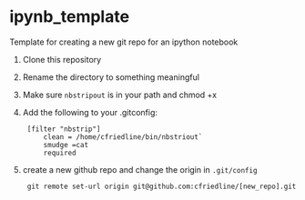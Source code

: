 ipynb_template
==============

Template for creating a new git repo for an ipython notebook

1. Clone this repository 
1. Rename the directory to something meaningful

1. Make sure `nbstripout` is in your path and chmod +x

1. Add the following to your .gitconfig:

    	[filter "nbstrip"]        
    	    clean = /home/cfriedline/bin/nbstriout`
    		smudge =cat
    		required

1. create a new github repo and change the origin in `.git/config`
    
    	git remote set-url origin git@github.com:cfriedline/[new_repo].git
